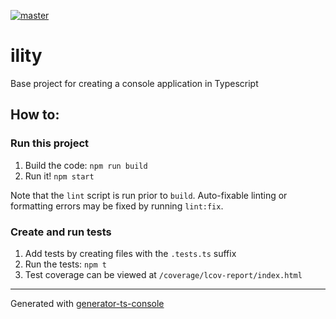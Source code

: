 [![master](https://github.com/{ORG_NAME}/{REPO_NAME}/workflows/build/badge.svg?branch=master&event=push)](https://github.com/{ORG_NAME}/{REPO_NAME}/actions?query=workflow%3Abuild+branch%3Amaster+event%3Apush)

# ility

Base project for creating a console application in Typescript

## How to:

### Run this project

1.  Build the code: `npm run build`
1.  Run it! `npm start`

Note that the `lint` script is run prior to `build`. Auto-fixable linting or formatting errors may be fixed by running `lint:fix`.

### Create and run tests

1.  Add tests by creating files with the `.tests.ts` suffix
1.  Run the tests: `npm t`
1.  Test coverage can be viewed at `/coverage/lcov-report/index.html`

---

Generated with [generator-ts-console](https://www.npmjs.com/package/generator-ts-console)
